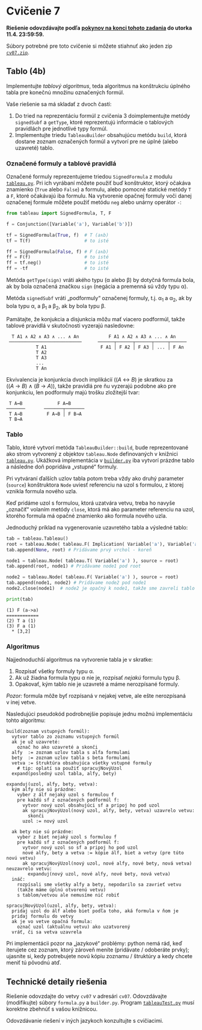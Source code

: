 Cvičenie 7
==========

**Riešenie odovzdávajte podľa
[pokynov na konci tohoto zadania](#technické-detaily-riešenia)
do utorka 11.4. 23:59:59.**


Súbory potrebné pre toto cvičenie si môžete stiahnuť ako jeden zip
[`cv07.zip`](https://github.com/FMFI-UK-1-AIN-412/lpi/archive/cv07.zip).

Tablo (4b)
------------------

Implementujte _tablový algoritmus_,
teda algoritmus na konštrukciu úplného tabla
pre konečnú množinu označených formúl.

Vaše riešenie sa má skladať z dvoch častí:

1. Do tried na reprezentáciu formúl z cvičenia 3 doimplementujte
   metódy `signedSubf` a `getType`, ktoré reprezentujú informácie
   o tablových pravidlách pre jednotlivé typy formúl.
2. Implementujte triedu `TableauBuilder` obsahujúcu metódu `build`,
   ktorá dostane zoznam označených formúl a vytvorí pre ne úplné (alebo
   uzavreté) tablo.

### Označené formuly a tablové pravidlá

Označené formuly reprezentujeme triedou `SignedFormula` z modulu
[`tableau.py`](tableau.py). Pri ich vyrábaní môžete použiť buď konštruktor,
ktorý očakáva znamienko (`True` alebo `False`) a formulu, alebo pomocné statické
metódy `T` a `F`, ktoré očakávajú iba formulu. Na vytvorenie opačnej formuly
voči danej označenej formule môžete použiť metódu `neg`
alebo unárny operátor `-`:

```python
from tableau import SignedFormula, T, F

f = Conjunction([Variable('a'), Variable('b')])

tf = SignedFormula(True, f)  # T (a∧b)
tf = T(f)                    # to isté

ff = SignedFormula(False, f) # F (a∧b)
ff = F(f)                    # to isté
ff = tf.neg()                # to isté
ff = -tf                     # to isté
```

Metóda `getType(sign)` vráti akého typu (&alpha; alebo &beta;) by dotyčná
formula bola, ak by bola označená značkou `sign` (negácia a premenná sú vždy
typu &alpha;).

Metóda `signedSubf` vráti „podformuly“ označenej formuly,
t.j. &alpha;<sub>1</sub> a &alpha;<sub>2</sub>, ak by bola typu &alpha;,
a &beta;<sub>1</sub> a &beta;<sub>2</sub>, ak by bola typu &beta;.

Pamätajte, že konjukcia a disjunkcia môžu mať viacero podformúl, takže
tablové pravidlá v skutočnosti vyzerajú nasledovne:

```
  T A1 ∧ A2 ∧ A3 ∧ ... ∧ An           F A1 ∧ A2 ∧ A3 ∧ ... ∧ An
 ───────────────────────────      ──────┬──────┬──────┬─────┬──────
           T A1                    F A1 │ F A2 │ F A3 │ ... │ F An
           T A2
           T A3
           ...
           T An
```
Ekvivalencia je konjunkcia dvoch implikácií ((<var>A</var> ↔︎ <var>B</var>) je
skratkou za ((<var>A</var> → <var>B</var>) ∧ (<var>B</var> → <var>A</var>)),
takže pravidlá pre ňu vyzerajú podobne ako pre konjunkciu, len podformuly majú
trošku zložitejší tvar:

```
 T A↔︎B             F A↔︎B
───────       ───────┬───────
 T A→B         F A→B │ F B→A
 T B→A
```

### Tablo

Tablo, ktoré vytvorí metóda `TableauBuilder::build`, bude reprezentované ako
strom vytvorený z objektov `tableau.Node` definovaných v knižnici
[`tableau.py`](tableau.py). Ukážková implementácia v [`builder.py`](builder.py)
iba vytvorí prázdne tablo a následne doň popridáva „vstupné“ formuly.

Pri vytváraní ďalších uzlov tabla potom treba vždy ako druhý parameter  (`source`) konštruktora
`Node` uviesť referenciu na uzol s formulou, z ktorej vznikla formula nového uzla.

Keď pridáme uzol s formulou, ktorá uzatvára vetvu, treba ho navyše „označiť“ volaním metódy
`close`, ktorá má ako parameter referenciu na uzol, ktorého formula má
opačné znamienko ako formula nového uzla.

Jednoduchý príklad na vygenerovanie uzavretého tabla a výsledné tablo:

```python
tab = tableau.Tableau()
root = tableau.Node( tableau.F( Implication( Variable('a'), Variable('a') ) ) )
tab.append(None, root) # Pridávame prvý vrchol - koreň

node1 = tableau.Node( tableau.T( Variable('a') ), source = root)
tab.append(root, node1) # Pridávame node1 pod root

node2 = tableau.Node( tableau.F( Variable('a') ), source = root)
tab.append(node1, node2) # Pridávame node2 pod node1
node2.close(node1)  # node2 je opačný k node1, takže sme zavreli tablo

print(tab)
```

```
(1) F (a->a)
============
(2) T a (1) 
(3) F a (1) 
  * [3,2]   
```

### Algoritmus

Najjednoduchší algoritmus na vytvorenie tabla je v skratke:

1. Rozpísať všetky formuly typu &alpha;.
2. Ak už žiadna formula typu &alpha; nie je, rozpísať *nejakú* formulu
   typu &beta;.
3. Opakovať, kým tablo nie je uzavreté a máme nerozpísané formuly.

_Pozor:_ formula môže byť rozpísaná v nejakej vetve, ale ešte nerozpísaná
v inej vetve.

Nasledujúci pseudokód podrobnejšie popisuje jednu možnú implementáciu tohto algoritmu:

```
build(zoznam vstupných formúl):
  vytvor tablo zo zoznamu vstupných formúl 
  ak je už uzavreté:
    označ ho ako uzavreté a skonči
  alfy  := zoznam uzlov tabla s alfa formulami
  bety  := zoznam uzlov tabla s beta formulami
  vetva := štruktúra obsahujúca všetky vstupné formuly
    # tip: oplatí sa použiť spracujNovýUzol
  expand(posledný uzol tabla, alfy, bety)

expanduj(uzol, alfy, bety, vetva):
  kým alfy nie sú prázdne:
    vyber z álf nejaký uzol s formulou f
    pre každú sf z označených podformúl f:
      vytvor nový uzol obsahujúci sf a pripoj ho pod uzol
      ak spracujNovýUzol(nový uzol, alfy, bety, vetva) uzavrelo vetvu:
        skonči
      uzol := nový uzol

  ak bety nie sú prázdne:
    vyber z biet nejaký uzol s formulou f
    pre každú sf z označených podformúl f:
      vytvor nový uzol so sf a pripoj ho pod uzol
      nové alfy, bety a vetva := kópie álf, biet a vetvy (pre túto novú vetvu)
      ak spracujNovýUzol(nový uzol, nové alfy, nové bety, nová vetva) neuzavrelo vetvu:
        expanduj(nový uzol, nové alfy, nové bety, nová vetva)
  ináč:
    rozpísali sme všetky alfy a bety, nepodarilo sa zavrieť vetvu
    (takže máme úplnú otvorenú vetvu)
    s tablom/vetvou ale nemusíme nič robiť

spracujNovýUzol(uzol, alfy, bety, vetva):
  pridaj uzol do álf alebo biet podľa toho, aká formula v ňom je
  pridaj formulu do vetvy
  ak je vo vetve opačná formula:
    označ uzol (aktuálnu vetvu) ako uzatvorený
  vráť, či sa vetva uzavrela
```

Pri implementácii pozor na „jazykové“ problémy: python nemá rád, keď iterujete
cez zoznam, ktorý zároveň meníte (pridávate / odoberáte prvky); ujasnite si,
kedy potrebujete novú kópiu zoznamu / štruktúry a kedy chcete meniť tú pôvodnú
atď.

## Technické detaily riešenia

Riešenie odovzdajte do vetvy `cv07` v adresári `cv07`.  Odovzdávajte
(modifikujte) súbory `formula.py` a `builder.py`.  Program
[`tableauTest.py`](tableauTest.py) musí korektne zbehnúť s vašou knižnicou.

Odovzdávanie riešení v iných jazykoch konzultujte s cvičiacimi.
